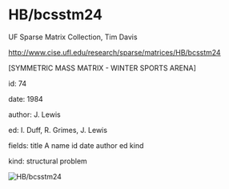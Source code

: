 # HB/bcsstm24

 UF Sparse Matrix Collection, Tim Davis

 http://www.cise.ufl.edu/research/sparse/matrices/HB/bcsstm24

 [SYMMETRIC MASS      MATRIX - WINTER SPORTS ARENA]

 id: 74

 date: 1984

 author: J. Lewis

 ed: I. Duff, R. Grimes, J. Lewis

 fields: title A name id date author ed kind

 kind: structural problem

![HB/bcsstm24](http://www2.research.att.com/~yifanhu/GALLERY/GRAPHS/GIF_SMALL/HB@bcsstm24.gif)